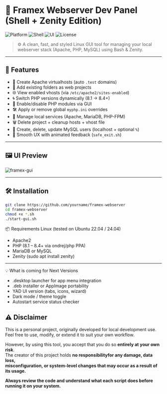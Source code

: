 # 🧭 Framex Webserver Dev Panel (Shell + Zenity Edition)

![Platform](https://img.shields.io/badge/platform-linux-lightgrey)
![Shell](https://img.shields.io/badge/shell-bash-blue)
![UI](https://img.shields.io/badge/ui-zenity-brightgreen)
![License](https://img.shields.io/badge/license-free%20for%20devs-orange)

> ⚙️ A clean, fast, and styled Linux GUI tool for managing your local webserver stack (Apache, PHP, MySQL) using Bash & Zenity.

---

## 📌 Features

- 🔧 Create Apache virtualhosts (auto `.test` domains)
- 📂 Add existing folders as web projects
- 🌐 View enabled vhosts (via `/etc/apache2/sites-enabled`)
- 🌀 Switch PHP versions dynamically (8.1 → 8.4+)
- 🧩 Enable/disable PHP modules via GUI
- 🛠 Apply or remove global `myphp.ini` overrides
- 🧰 Manage local services (Apache, MariaDB, PHP-FPM)
- 🗑️ Delete project + cleanup hosts + vhost file
- 🔐 Create, delete, update MySQL users (localhost + optional `%`)
- 💬 Smooth UX with animated feedback (`safe_exit.sh`)

---

## 🖼 UI Preview

![framex-gui](https://github.com/user-attachments/assets/efa378fe-ad8e-4ee8-8d2a-0ae508cff2f5)

---

## 🛠 Installation

```bash
git clone https://github.com/yourname/framex-webserver
cd framex-webserver
chmod +x *.sh
./start-gui.sh

```
📦 Requirements
Linux (tested on Ubuntu 22.04 / 24.04)

- Apache2
- PHP (8.1 – 8.4+ via ondrej/php PPA)
- MariaDB or MySQL
- Zenity (sudo apt install zenity)

---

💡 What is coming for Next Versions
- .desktop launcher for app menu integration
- .deb installer or AppImage portability
- YAD UI version (tabs, icons, wizard)
- Dark mode / theme toggle
- Autostart service status checker

## ⚠️ Disclaimer

This is a personal project, originally developed for local development use.  
Feel free to use, modify, or extend it to suit your own workflow.

However, by using this tool, you accept that you do so **entirely at your own risk**.  
The creator of this project holds **no responsibilityfor any damage, data loss,  
misconfiguration, or system-level changes that may occur as a result of its usage.** 

**Always review the code and understand what each script does before running it on your system.**
